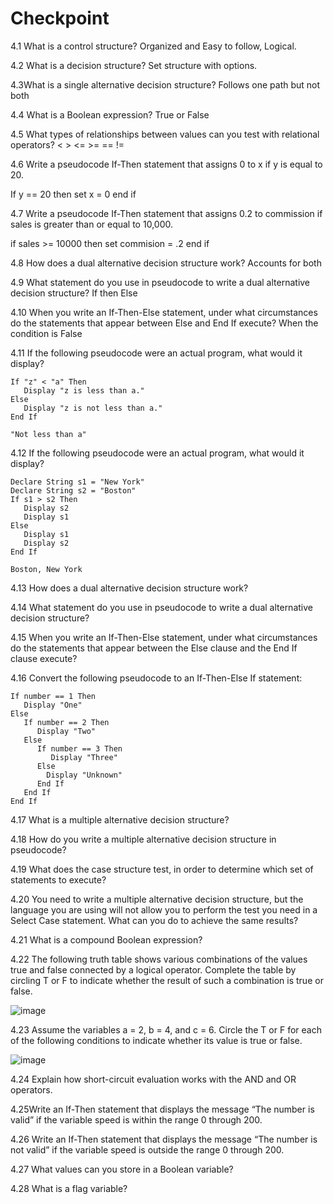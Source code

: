# Checkpoint
4.1 What is a control structure? Organized and Easy to follow, Logical.

4.2 What is a decision structure? Set structure with options.

4.3What is a single alternative decision structure? Follows one path but not both

4.4 What is a Boolean expression? True or False

4.5 What types of relationships between values can you test with relational operators?  < > <= >= == !=

4.6 Write a pseudocode If-Then statement that assigns 0 to x if y is equal to 20. 

If y == 20 then
   set x = 0
end if

4.7 Write a pseudocode If-Then statement that assigns 0.2 to commission if sales is greater than or equal to 10,000.

if sales >= 10000 then
   set commision = .2
end if

4.8 How does a dual alternative decision structure work? Accounts for both

4.9 What statement do you use in pseudocode to write a dual alternative decision structure? If then Else

4.10 When you write an If-Then-Else statement, under what circumstances do the statements that appear between Else and End If execute? When the condition is False


4.11 If the following pseudocode were an actual program, what would it display?
```
If "z" < "a" Then
   Display "z is less than a."
Else
   Display "z is not less than a."
End If

"Not less than a"
```
4.12 If the following pseudocode were an actual program, what would it display?
```
Declare String s1 = "New York"
Declare String s2 = "Boston"
If s1 > s2 Then
   Display s2
   Display s1
Else
   Display s1
   Display s2
End If

Boston, New York
```

4.13 How does a dual alternative decision structure work?

4.14 What statement do you use in pseudocode to write a dual alternative decision structure?

4.15 When you write an If-Then-Else statement, under what circumstances do the statements that appear between the Else clause and the End If clause execute?

4.16 Convert the following pseudocode to an If-Then-Else If statement:
```
If number == 1 Then
   Display "One"
Else
   If number == 2 Then
      Display "Two"
   Else
      If number == 3 Then
         Display "Three"
      Else
        Display "Unknown"
      End If
   End If
End If
```

4.17 What is a multiple alternative decision structure?

4.18 How do you write a multiple alternative decision structure in pseudocode?

4.19 What does the case structure test, in order to determine which set of statements to execute?

4.20 You need to write a multiple alternative decision structure, but the language you are using will not allow you to perform the test you need in a Select Case statement. What can you do to achieve the same results?

4.21 What is a compound Boolean expression?

4.22 The following truth table shows various combinations of the values true and false connected by a logical operator. Complete the table by circling T or F to indicate whether the result of such a combination is true or false.

![image](https://user-images.githubusercontent.com/47218880/67030627-697cd600-f0d5-11e9-8d5c-1f6f5ac73583.png)



4.23 Assume the variables a = 2, b = 4, and c = 6. Circle the T or F for each of the following conditions to indicate whether its value is true or false.

![image](https://user-images.githubusercontent.com/47218880/67030655-78638880-f0d5-11e9-8e87-3f2d8c245570.png)

4.24 Explain how short-circuit evaluation works with the AND and OR operators.

4.25Write an If-Then statement that displays the message “The number is valid” if the variable speed is within the range 0 through 200.

4.26 Write an If-Then statement that displays the message “The number is not valid” if the variable speed is outside the range 0 through 200.

4.27 What values can you store in a Boolean variable?

4.28 What is a flag variable?


